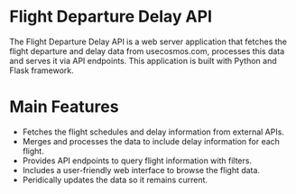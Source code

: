 # Flight Departure Delay API

The Flight Departure Delay API is a web server application that fetches the flight departure and delay data from usecosmos.com, processes this data and serves it via API endpoints. This application is built with Python and Flask framework.

# Main Features

* Fetches the flight schedules and delay information from external APIs.
* Merges and processes the data to include delay information for each flight. 
* Provides API endpoints to query flight information with filters.
* Includes a user-friendly web interface to browse the flight data.
* Peridically updates the data so it remains current.